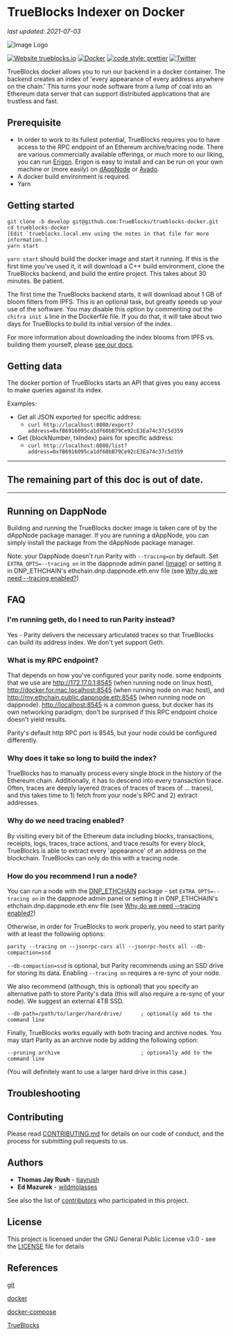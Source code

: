 # TrueBlocks Indexer on Docker

<i>last updated: 2021-07-03</i>

![Image Logo](https://avatars1.githubusercontent.com/u/19167586?s=200&v=4)

[![Website trueblocks.io](https://img.shields.io/badge/Website-trueblocks.io-brightgreen.svg)](https://trueblocks.io/)
[![Docker](https://img.shields.io/badge/trueblocks-docker-blue.svg)](https://github.com/Great-Hill-Corporation/trueblocks-docker)
[![code style: prettier](https://img.shields.io/badge/code_style-prettier-ff69b4.svg?style=flat-square)](https://github.com/prettier/prettier)
[![Twitter](https://img.shields.io/twitter/follow/espadrine.svg?style=social&label=Twitter)](https://twitter.com/trueblocks?lang=es)

TrueBlocks docker allows you to run our backend in a docker container. The backend creates an index of 'every appearance of every address anywhere on the chain.' This turns your node software from a lump of coal into an Ethereum data server that can support distributed applications that are trustless and fast.

## Prerequisite

- In order to work to its fullest potential, TrueBlocks requires you to have access to the RPC endpoint of an Ethereum archive/tracing node. There are various commercially available offerings, or much more to our liking, you can run [Erigon](https://github.com/ledgerwatch/erigon). Erigon is easy to install and can be run on your own machine or (more easily) on [dAppNode](https://github.com/dappnode) or [Avado](#).
- A docker build environment is required.
- Yarn

## Getting started

```[bash]
git clone -b develop git@github.com:TrueBlocks/trueblocks-docker.git
cd trueblocks-docker
[Edit `trueblocks.local.env using the notes in that file for more information.]
yarn start
```

`yarn start` should build the docker image and start it running. If this is the first time you've used it, it will download a C++ build environment, clone the TrueBlocks backend, and build the entire project. This takes about 30 minutes. Be patient.

The first time the TrueBlocks backend starts, it will download about 1 GB of bloom filters from IPFS. This is an optional task, but greatly speeds up your use of the software. You may disable this option by commenting out the `chifra init &` line in the Dockerfile file. If you do that, it will take about two days for TrueBlocks to build its initial version of the index.

For more information about downloading the index blooms from IPFS vs. building them yourself, please [see our docs](https://docs.trueblocks.io).

## Getting data

The docker portion of TrueBlocks starts an API that gives you easy access to make queries against its index.

Examples:

- Get all JSON exported for specific address:
  - `curl http://localhost:8080/export?address=0xfB6916095ca1df60bB79Ce92cE3Ea74c37c5d359`
- Get {blockNumber, txIndex} pairs for specific address:
  - `curl http://localhost:8080/list?address=0xfB6916095ca1df60bB79Ce92cE3Ea74c37c5d359`

---

## The remaining part of this doc is out of date.

---

## Running on DappNode

Building and running the TrueBlocks docker image is taken care of by the dAppNode package manager. If you are running a dAppNode, you can simply install the package from the dAppNode package manager.

Note: your DappNode doesn't run Parity with `--tracing=on` by default. Set `EXTRA_OPTS=--tracing on` in the dappnode admin panel ([image](https://user-images.githubusercontent.com/21328788/52904014-04ab6c00-3226-11e9-8c47-747a42b22169.png)) or setting it in DNP_ETHCHAIN's ethchain.dnp.dappnode.eth.env file (see [Why do we need --tracing enabled?](#why-do-we-need-tracing-enabled))

## FAQ

### I'm running geth, do I need to run Parity instead?

Yes - Parity delivers the necessary articulated traces so that TrueBlocks can build its address index. We don't yet support Geth.

### What is my RPC endpoint?

That depends on how you've configured your parity node. some endpoints that we use are <http://172.17.0.1:8545> (when running node on linux host), <http://docker.for.mac.localhost:8545> (when running node on mac host), and <http://my.ethchain.public.dappnode.eth:8545> (when running node on dappnode). <http://localhost:8545> is a common guess, but docker has its own networking paradigm; don't be surprised if this RPC endpoint choice doesn't yield results.

Parity's default http RPC port is 8545, but your node could be configured differently.

### Why does it take so long to build the index?

TrueBlocks has to manually process every single block in the history of the Ethereum chain. Additionally, it has to descend into every transaction trace. Often, traces are deeply layered (traces of traces of traces of ... traces), and this takes time to 1) fetch from your node's RPC and 2) extract addresses.

### Why do we need tracing enabled?

By visiting every bit of the Ethereum data including blocks, transactions, receipts, logs, traces, trace actions, and trace results for every block, TrueBlocks is able to extract every 'appearance' of an address on the blockchain. TrueBlocks can only do this with a tracing node.

### How do you recommend I run a node?

You can run a node with the [DNP_ETHCHAIN](https://github.com/dappnode/DNP_ETHCHAIN) package - set `EXTRA_OPTS=--tracing on` in the dappnode admin panel or setting it in DNP_ETHCHAIN's ethchain.dnp.dappnode.eth.env file (see [Why do we need --tracing enabled?](#why-do-we-need-tracing-enabled))

Otherwise, in order for TrueBlocks to work properly, you need to start parity with at least the following options:

```
parity --tracing on --jsonrpc-cors all --jsonrpc-hosts all --db-compaction=ssd
```

`--db-compaction=ssd` is optional, but Parity recommends using an SSD drive for storing its data. Enabling `--tracing on` requires a re-sync of your node.

We also recommend (although, this is optional) that you specify an alternative path to store Parity's data (this will also require a re-sync of your node). We suggest an external 4TB SSD.

```
--db-path=/path/to/larger/hard/drive/      ; optionally add to the command line
```

Finally, TrueBlocks works equally with both tracing and archive nodes. You may start Parity as an archive node by adding the following option:

```
--pruning archive                          ; optionally add to the command line
```

(You will definitely want to use a larger hard drive in this case.)

## Troubleshooting

## Contributing

Please read [CONTRIBUTING.md](CONTRIBUTING.md) for details on our code of conduct, and the process for submitting pull requests to us.

## Authors

- **Thomas Jay Rush** - [tjayrush](https://github.com/tjayrush)
- **Ed Mazurek** - [wildmolasses](https://github.com/wildmolasses)

See also the list of [contributors](https://github.com/Great-Hill-Corporation/trueblocks-docker/contributors) who participated in this project.

## License

This project is licensed under the GNU General Public License v3.0 - see the [LICENSE](LICENSE) file for details

## References

[git](https://git-scm.com/)

[docker](https://www.docker.com/)

[docker-compose](https://docs.docker.com/compose/)

[TrueBlocks](https://www.trueblocks.io/)
